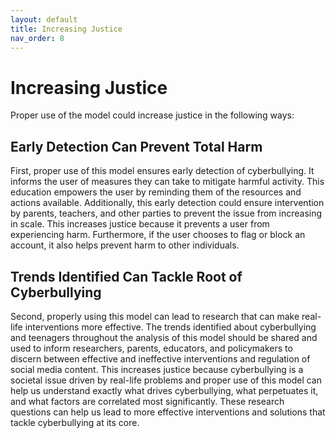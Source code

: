 ```yaml
---
layout: default
title: Increasing Justice 
nav_order: 8
---
```


# Increasing Justice 

Proper use of the model could increase justice in the following ways:  

## Early Detection Can Prevent Total Harm 
First, proper use of this model ensures early detection of cyberbullying. It informs the user of measures they can take to mitigate harmful activity. This education empowers the user by reminding them of the resources and actions available. Additionally, this early detection could ensure intervention by parents, teachers, and other parties to prevent the issue from increasing in scale. This increases justice because it prevents a user from experiencing harm. Furthermore, if the user chooses to flag or block an account, it also helps prevent harm to other individuals. 

## Trends Identified Can Tackle Root of Cyberbullying 
Second, properly using this model can lead to research that can make real-life interventions more effective. The trends identified about cyberbullying and teenagers throughout the analysis of this model should be shared and used to inform researchers, parents, educators, and policymakers to discern between effective and ineffective interventions and regulation of social media content. This increases justice because cyberbullying is a societal issue driven by real-life problems and proper use of this model can help us understand exactly what drives cyberbullying, what perpetuates it, and what factors are correlated most significantly. These research questions can help us lead to more effective interventions and solutions that tackle cyberbullying at its core. 
